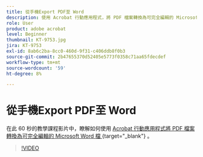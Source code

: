 ```yaml
---
title: 從手機Export PDF至 Word
description: 使用 Acrobat 行動應用程式，將 PDF 檔案轉換為可完全編輯的 Microsoft Word 檔
role: User
product: adobe acrobat
level: Beginner
thumbnail: KT-9753.jpg
jira: KT-9753
exl-id: 8ab6c2ba-8cc0-460d-9f31-c406ddb8f0b3
source-git-commit: 2b47655370d52405e5773f0358c71aa65fdecdef
workflow-type: tm+mt
source-wordcount: '59'
ht-degree: 8%

---
```


# 從手機Export PDF至 Word

在此 60 秒的教學課程影片中，瞭解如何使用 [ Acrobat 行動應用程式將 PDF 檔案轉換為可完全編輯的 Microsoft Word 檔 ](https://www.adobe.com/tw/acrobat/online/pdf-to-word.html) {target="_blank"} 。

>[!VIDEO](https://video.tv.adobe.com/v/340214?quality=12&learn=on&hidetitle=true)
